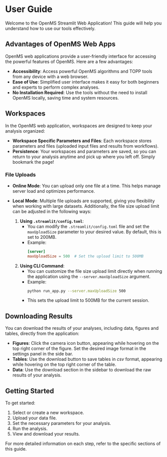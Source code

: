 # User Guide

Welcome to the OpenMS Streamlit Web Application! This guide will help you understand how to use our tools effectively.

## Advantages of OpenMS Web Apps

OpenMS web applications provide a user-friendly interface for accessing the powerful features of OpenMS. Here are a few advantages:
- **Accessibility**: Access powerful OpenMS algorithms and TOPP tools from any device with a web browser.
- **Ease of Use**: Simplified user interface makes it easy for both beginners and experts to perform complex analyses.
- **No Installation Required**: Use the tools without the need to install OpenMS locally, saving time and system resources.

## Workspaces

In the OpenMS web application, workspaces are designed to keep your analysis organized:
- **Workspace Specific Parameters and Files**: Each workspace stores parameters and files (uploaded input files and results from workflows).
- **Persistence**: Your workspaces and parameters are saved, so you can return to your analysis anytime and pick up where you left off. Simply bookmark the page!

### File Uploads
- **Online Mode**: You can upload only one file at a time. This helps manage server load and optimizes performance.

- **Local Mode**: Multiple file uploads are supported, giving you flexibility when working with large datasets. Additionally, the file size upload limit can be adjusted in the following ways:
  1. **Using `.streamlit/config.toml`**:
     - You can modify the `.streamlit/config.toml` file and set the `maxUploadSize` parameter to your desired value. By default, this is set to 200MB.
     - Example:
       ```toml
       [server]
       maxUploadSize = 500  # Set the upload limit to 500MB
       ```
  2. **Using CLI Command**:
     - You can customize the file size upload limit directly when running the application using the `--server.maxUploadSize` argument.
     - Example:
       ```bash
       python run_app.py --server.maxUploadSize 500
       ```
     - This sets the upload limit to 500MB for the current session.

## Downloading Results

You can download the results of your analyses, including data, figures and tables, directly from the application:
- **Figures**: Click the camera icon button, appearing while hovering on the top right corner of the figure. Set the desired image format in the settings panel in the side bar.
- **Tables**: Use the download button to save tables in *csv* format, appearing while hovering on the top right corner of the table.
- **Data**: Use the download section in the sidebar to download the raw results of your analysis.

## Getting Started

To get started:
1. Select or create a new workspace.
2. Upload your data file.
3. Set the necessary parameters for your analysis.
4. Run the analysis.
5. View and download your results.

For more detailed information on each step, refer to the specific sections of this guide.